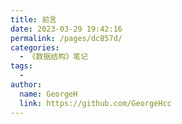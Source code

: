 ```yaml
---
title: 前言
date: 2023-03-29 19:42:16
permalink: /pages/dc857d/
categories:
  - 《数据结构》笔记
tags:
  - 
author: 
  name: GeorgeH
  link: https://github.com/GeorgeHcc
---
```

